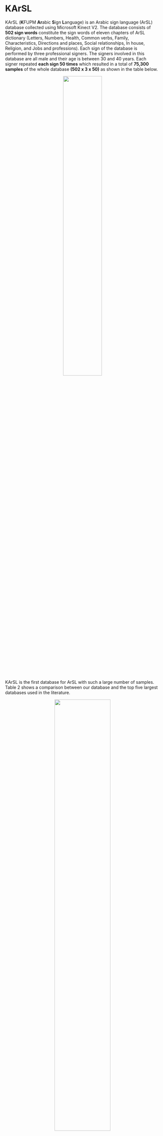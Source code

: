 # KArSL
KArSL (**K**FUPM **Ar**abic **S**ign **L**anguage) is an Arabic sign language (ArSL) database collected using Microsoft Kinect V2. The database consists of **502 sign words** constitute the sign words of eleven chapters of ArSL dictionary (Letters, Numbers, Health, Common verbs, Family, Characteristics, Directions and places, Social relationships, In house, Religion, and Jobs and professions). Each sign of the database is performed by three professional signers. The signers involved in this database are all male and their age is between 30 and 40 years. Each signer repeated **each sign 50 times** which resulted in a total of **75,300 samples** of the whole database **(502 x 3 x 50)** as shown in the table below. 

<!-- <div>
<img src="[attachment:https://user-images.githubusercontent.com/106232682/170251559-6ffe7c7f-6d00-4874-b7ec-4967ee7fa85e.png]" width="500"/>
</div>
 -->

<!-- ![image width="500" align="center"](https://user-images.githubusercontent.com/106232682/170251559-6ffe7c7f-6d00-4874-b7ec-4967ee7fa85e.png) -->
<!-- ![image width="500" align="center"](https://user-images.githubusercontent.com/106232682/170251559-6ffe7c7f-6d00-4874-b7ec-4967ee7fa85e.png) -->

<p align="center">
<img align="center" width="50%" src="https://user-images.githubusercontent.com/106232682/170251559-6ffe7c7f-6d00-4874-b7ec-4967ee7fa85e.png" >
</p>

KArSL is the first database for ArSL with such a large number of samples. Table 2 shows a comparison between our database and the top five largest databases used in the literature.

<!-- ![image](https://user-images.githubusercontent.com/106232682/170276408-194b0473-c4e0-4787-86ce-668f36230bbf.png)
 -->
 
 <p align="center">
 <img align="center" width="60%" src="https://user-images.githubusercontent.com/106232682/170276408-194b0473-c4e0-4787-86ce-668f36230bbf.png">
 </p>
 
## Setup and recording software
All signs of KArSL are recorded in an unconstrained environment. We didn’t use dedicated lights in the recording room as the room
lights were adequate and no shadow is shown in the records. We used fixed background (green) to
facilitate background removal for researchers who prefer using color video recording. In addition,
the signers were not restricted to wear specific clothes or remove eye glasses or watches. Each
sign is recorded by each signer in two sessions where the signer wearing different clothes in each
session. To add more variety to the database, some signs, alphabets, are performed alternately
between the left and right hands of the signer.

<!-- ![image](https://user-images.githubusercontent.com/106232682/170277039-0a399b3f-5dc0-403b-bdb6-13978616157d.png) -->
<p align="center">
<img align="center" width="60%" src="https://user-images.githubusercontent.com/106232682/170277039-0a399b3f-5dc0-403b-bdb6-13978616157d.png">
</p>

## Samples of the data

All signs are available in three modalities: (a) RGB, (b) depth, and (c) skeleton joint points as shown the followin figure.

<p align="center">
<img align="center" width="60%" src="https://user-images.githubusercontent.com/106232682/170286084-0c8f2e69-6962-45de-b3b7-ef17bcbf7a55.png">
</p>

## Citing
If you use KArSL dataset, we kindly ask you to cite [**_KArSL: Arabic Sign Language Database_**](https://dl.acm.org/doi/10.1145/3423420#:~:text=Signs%20in%20KArSL%20database%20are,language%20recognition%20using%20this%20database) paper:

```
@article{sidig2021karsl, 
  title={KArSL: Arabic Sign Language Database}, 
  author={Sidig, Ala Addin I and Luqman, Hamzah and Mahmoud, Sabri and Mohandes, Mohamed}, 
  journal={ACM Transactions on Asian and Low-Resource Language Information Processing (TALLIP)},  
  volume={20}, 
  number={1}, 
  pages={1--19}, 
  year={2021}, 
  publisher={ACM New York, NY, USA} 
}
```


## Dataset download 
There are three subsets of the dataset:
### KArSL-100
This dataset consists of 100 dynamic signs of KArSL dataset (from signID 0071 to 0170). Please follow the links below to download it:  
- [**RGB resized images (256x256x3)**](https://kfupmedusa-my.sharepoint.com/:f:/g/personal/hluqman_kfupm_edu_sa/Eli1BoG0CARBpF3HAeue5hEBYZWC-LYSR_dD8rkP8VJwyQ?e=nHkR6A)
- [**Depth resized images (256x256x3)**]  
- Skeleton  

To download the raw video files of this data, please follow the links below:
- RGB video files [Signer 01, Signer 02, Signer 03](https://kfupmedusa-my.sharepoint.com/:f:/g/personal/hluqman_kfupm_edu_sa/EhWhs1KGi3hKmrauCf9K5hkBmGS4tRKP7HnPshzDFnXAdg?e=ihoDW8)
- Depth data [Signer 01, Signer 02, Signer 03]


### KArSL-190
This dataset consists of 190 static and dynamic signs of KArSL dataset (from signID 0001 to 0190). Please follow the links below to download it:  
- [**RGB resized images (256x256x3)**](https://kfupmedusa-my.sharepoint.com/:f:/g/personal/hluqman_kfupm_edu_sa/EhUt9jNQqIZGhNS1qk7gESMBAHBiO3eE7FUqSUJl5sQAdA?e=bckUsk)
- [**Depth resized images (256x256x3)**](https://kfupmedusa-my.sharepoint.com/:f:/g/personal/hluqman_kfupm_edu_sa/EsH7D__E7fVOuHUfdnDm37sBwXv5DlTzNPXMbHeoYeu9sg?e=96KvBP)
- Skeleton

To download the raw video files of this data, please follow the links below:
- RGB video files
- Depth data

### KArSL-502
This dataset consists of 502 static and dynamic signs (whole KArSL dataset signs) (from signID 0001 to 0502). Please follow the links below to download it:  
- [**RGB resized images (256x256x3)**](https://kfupmedusa-my.sharepoint.com/:f:/g/personal/hluqman_kfupm_edu_sa/ErCGQGx0XnVOhQTb1GOlkzoBpahQQPXR4w8uqyiPXVFstw?e=qOu12r)
- [**Depth resized images (256x256x3)**](https://kfupmedusa-my.sharepoint.com/:f:/g/personal/hluqman_kfupm_edu_sa/Eh-QuUnpvhdKuMHeJKfgXpcBzhxQNQSVo99xkfnntiZ9Wg?e=VKM0ho)
- Skeleton

To download the raw video files of this data, please follow the links below:
- RGB video files
- Depth data
